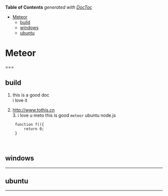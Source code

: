 <!-- START doctoc generated TOC please keep comment here to allow auto update -->
<!-- DON'T EDIT THIS SECTION, INSTEAD RE-RUN doctoc TO UPDATE -->
**Table of Contents**  *generated with [DocToc](https://github.com/thlorenz/doctoc)*

- [Meteor](#meteor)
  - [build](#build)
  - [windows](#windows)
  - [ubuntu](#ubuntu)

<!-- END doctoc generated TOC please keep comment here to allow auto update -->

# Meteor
===
## build

1. this is a good doc<br>i love it
2. http://www.tothis.cn<br>
    3. i love u    meto
    this is good
`meteor` 
        ubuntu
        node.js

        function f(){
            return 0;
        }
             
## windows
---
## ubuntu
-----
